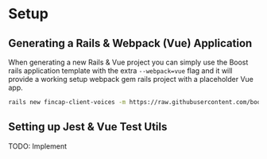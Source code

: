 # Setup

## Generating a Rails & Webpack (Vue) Application

When generating a new Rails & Vue project you can simply use the Boost rails application template with the extra `--webpack=vue` flag and it will provide a working setup webpack gem rails project with a placeholder Vue app.

```sh
rails new fincap-client-voices -m https://raw.githubusercontent.com/boost/rails-application-template/master/template.rb -d mysql --skip-coffee --skip-turbolinks --skip-test --webpack=vue
```

## Setting up Jest & Vue Test Utils

TODO: Implement
